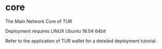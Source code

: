 # core

The Main Network Core of TUR

Deployment requires LINUX Ubuntu 18.04 64bit

Refer to the application of TUR wallet for a detailed deployment tutorial.
